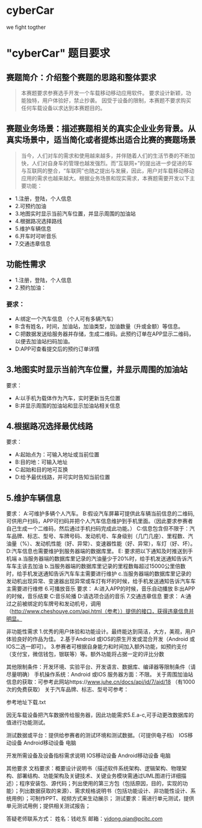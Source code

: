 # cyberCar
we fight togther


# "cyberCar" 题目要求


## 赛题简介：介绍整个赛题的思路和整体要求
> 本赛题要求参赛选手开发一个车载移动移动应用软件。
> 要求设计新颖，功能独特，用户体验好，禁止抄袭。
>因受于设备的限制，本赛题不要求购买任何车载设备以求达到本赛题目的。

## 赛题业务场景：描述赛题相关的真实企业业务背景。从真实场景中，适当简化或者提炼出适合比赛的赛题场景
>当今，人们对车的需求和使用越来越多，并伴随着人们的生活节奏的不断加快，人们对自身车的管理也越发强烈。而“互联网+”的提出进一步促进的车与互联网的整合，“车联网”也随之提出与发展，因此，用户对车载移动移动应用的需求也越来越大。根据业务场景和现实需求，本赛题需要开发以下主要功能：
* 1.注册，登陆，个人信息
* 2.可预约加油
* 3.地图实时显示当前汽车位置，并显示周围的加油站
* 4.根据路况选择路线
* 5.维护车辆信息
* 6.开车时可听音乐
* 7.交通违章信息

## 功能性需求
* 1.注册，登陆，个人信息
* 2.预约加油：

### 要求：
  * A:绑定一个汽车信息 （个人可有多辆汽车）
  * B:含有姓名，时间，加油站，加油类型，加油数量（升或金额）等信息。
  * C:把数据发送给服务器并存储，生成二维码。此预约订单在APP显示二维码，以便去加油站扫码加油。
  * D:APP可查看提交后的预约订单详情
## 3.地图实时显示当前汽车位置，并显示周围的加油站
要求：
  * A:以手机为载体作为汽车，实时更新当先位置
  * B:并显示周围的加油站和显示加油站相关信息
## 4.根据路况选择最优线路
要求：
  * A:起始点为：可输入地址或当前位置
  * B:目的地：可输入地址
  * C:起始和目的地可互换
  * D:给予最优线路，并可实时告知当前位置
## 5.维护车辆信息
要求：
  A:可维护多辆个人汽车。
  B:假设汽车屏幕可提供此车辆当前信息的二维码,可供用户扫码，APP可扫码并把个人汽车信息维护到手机里面。（因此要求参赛者自己生成一个二维码，然后通过手机扫码完成此功能。）
  C:信息包含但不限于：汽车品牌、标志、型号、车牌号码、发动机号、车身级别（几门几座）、里程数、汽油量（%）、发动机性能（好、异常）、变速器性能（好、异常），车灯（好、坏）。
  D:汽车信息也需要维护到服务器端的数据库里。
  E: 要求把以下通知及时推送到手机端
  a.当服务器端的数据库里记录的汽油量少于20%时，给手机发送通知告诉汽车车主该去加油
  b.当服务器端的数据库里记录的里程数每超过15000公里倍数时，给手机发送通知告诉汽车车主需要进行维护
  c.当服务器端的数据库里记录的发动机出现异常、变速器出现异常或车灯有坏的时候，给手机发送通知告诉汽车车主需要进行维修
6.可播放音乐
要求：
  A:进入APP的时候，音乐自动播放
  B:出APP的时候，音乐结束
  C:音乐轮播
  D:请选项合适的音乐
7.交通违章信息
要求：
  A:通过之前被绑定的车牌号和发动机号，调用（http://www.cheshouye.com/api.html（参考））提供的接口，获得违章信息并明显。

  非功能性需求
  	1.优秀的用户体验和功能设计。最终能达到简洁，大方，美观，用户体验良好的作品为佳。 
2.基于Android 或IOS的原生开发或混合开发（Android 或 IOS二选一即可）。
3.参赛者可根据自身能力和时间加入额外功能，如预约支付（支付宝，微信钱包，银联等）等。额外功能将占据一定的评比分数

其他限制条件：开发环境、实验平台、开发语言、数据库、编译器等限制条件（请尽量明确）
	手机操作系统：Android 或IOS
服务器方面：不限。 
关于周围加油站信息的获取：可参考此网站https://www.juhe.cn/docs/api/id/7/aid/18 （有1000次的免费获取） 
关于汽车品牌、标志、型号可参考：
 
参考地址下载.txt
 
因无车载设备把汽车数据传给服务器，因此功能需求5.E.a-c,可手动更改数据库的值进行功能测试。 

测试数据或平台：提供给参赛者的测试环境和测试数据。（可提供电子档）
	 IOS移动设备 
 Android移动设备 
 电脑

 开发所需设备及设备指标需求说明
 	IOS移动设备 
Android移动设备 
电脑

其他要求
	 文档要求：概要设计说明书（描述软件系统架构、逻辑架构、物理架构、部署结构、功能架构及关键技术、关键业务模块需通过UML图进行详细描述）；程序安装包、源代码；列出使用的第三方包（包括原因，目的，实现的功能）；列出数据获取的来源）、需求规格说明书（包括功能设计、非功能性设计、系统用例）；可制作PPT、视频方式来生动展示； 
测试要求：需进行单元测试，提供单元测试用例；提供相关测试报告；

答疑老师联系方式：
姓名：钱屹东
邮箱：yidong.qian@pcitc.com